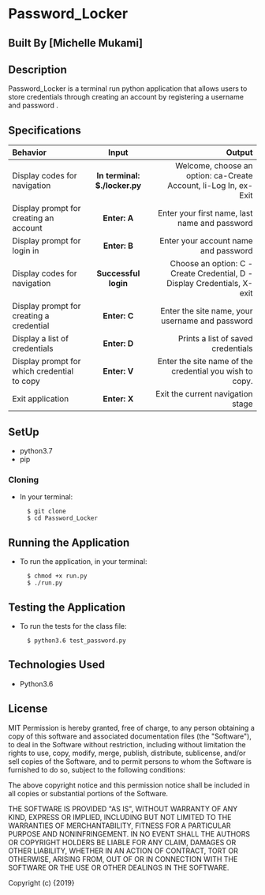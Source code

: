 # Password_Locker

## Built By [Michelle Mukami]

## Description
Password_Locker is a terminal run python application that allows users to store credentials through creating an account by registering a username and password .


## Specifications
| Behavior | Input | Output |
| :---------------- | :---------------: | ------------------: |
| Display codes for navigation | **In terminal: $./locker.py** | Welcome, choose an option: ca-Create Account, li-Log In, ex-Exit |
| Display prompt for creating an account | **Enter: A** | Enter your first name, last name and password |
| Display prompt for login in | **Enter: B** | Enter your account name and password |
| Display codes for navigation | **Successful login** | Choose an option: C - Create Credential, D - Display Credentials, X- exit |
| Display prompt for creating a credential | **Enter: C** | Enter the site name, your username and password |
| Display a list of credentials | **Enter: D** | Prints a list of saved credentials |
| Display prompt for which credential to copy | **Enter: V** | Enter the site name of the credential you wish to copy. |
| Exit application | **Enter: X** | Exit the current navigation stage |

## SetUp 

* python3.7
* pip



### Cloning
* In your terminal:
        
        $ git clone 
        $ cd Password_Locker

## Running the Application
* To run the application, in your terminal:

        $ chmod +x run.py
        $ ./run.py
        
## Testing the Application
* To run the tests for the class file:

        $ python3.6 test_password.py
        
## Technologies Used
* Python3.6

## License
MIT Permission is hereby granted, free of charge, to any person obtaining a copy of this software and associated documentation files (the "Software"), to deal in the Software without restriction, including without limitation the rights to use, copy, modify, merge, publish, distribute, sublicense, and/or sell copies of the Software, and to permit persons to whom the Software is furnished to do so, subject to the following conditions:

The above copyright notice and this permission notice shall be included in all copies or substantial portions of the Software.

THE SOFTWARE IS PROVIDED "AS IS", WITHOUT WARRANTY OF ANY KIND, EXPRESS OR IMPLIED, INCLUDING BUT NOT LIMITED TO THE WARRANTIES OF MERCHANTABILITY, FITNESS FOR A PARTICULAR PURPOSE AND NONINFRINGEMENT. IN NO EVENT SHALL THE AUTHORS OR COPYRIGHT HOLDERS BE LIABLE FOR ANY CLAIM, DAMAGES OR OTHER LIABILITY, WHETHER IN AN ACTION OF CONTRACT, TORT OR OTHERWISE, ARISING FROM, OUT OF OR IN CONNECTION WITH THE SOFTWARE OR THE USE OR OTHER DEALINGS IN THE SOFTWARE.

Copyright (c) {2019}